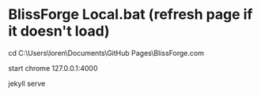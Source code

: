 # BlissForge Local.bat (refresh page if it doesn't load)

cd C:\Users\loren\Documents\GitHub Pages\BlissForge.com

start chrome 127.0.0.1:4000

jekyll serve

